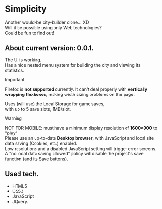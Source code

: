 # Simplicity
Another would-be city-builder clone... XD\
Will it be possible using only Web technologies?\
Could be fun to find out!

## About current version: 0.0.1.
The UI is working.\
Has a nice nested menu system for building the city and viewing its statistics.

> [!IMPORTANT]
> Firefox is **not supported** currently. It can't deal properly with **vertically wrapping flexboxes**, making width sizing problems on the page.

Uses (will use) the Local Storage for game saves,\
with up to 5 save slots, 1MB/slot.

> [!WARNING]
> NOT FOR MOBILE: must have a minimum display resolution of **1600×900** to "play"!\
> Please use an up-to-date **Desktop browser**, with JavaScript and local site data saving (Cookies, etc.) enabled.\
> Low resolutions and a disabled JavaScript setting will trigger error screens.\
> A "no local data saving allowed" policy will disable the project's save function (and its Save buttons).

## Used tech.
- HTML5
- CSS3
- JavaScript
- JQuery.